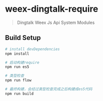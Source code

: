 # weex-dingtalk-require

> Dingtalk Weex Js Api System Modules

## Build Setup

```bash
# install devDependencies
npm install

# 启动构建require
npm run es5

# 类型检查
npm run flow

# 最终构建，会经过类型检查完成之后构建成es5代码
npm run build

```

